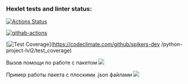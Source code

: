 ### Hexlet tests and linter status:
[![Actions Status](https://github.com/spikers-dev/python-project-lvl2/workflows/hexlet-check/badge.svg)](https://github.com/spikers-dev/python-project-lvl2/actions)

[![githab-actions](https://github.com/spikers-dev/python-project-lvl2/actions/workflows/githab-actions.yml/badge.svg)](https://github.com/spikers-dev/python-project-lvl2/actions/workflows/githab-actions.yml)

[![Test Coverage](https://api.codeclimate.com/v1/badges/df66c0cbbeca7d822f23/test_coverage)](https://codeclimate.com/github/spikers-dev
/python-project-lvl2/test_coverage)

Вызов помощи по работе с пакетом
<a href="https://asciinema.org/a/GLfySNlmfcyoZM4oB0QLGWpcT" target="_blank"><img src="https://asciinema.org/a/GLfySNlmfcyoZM4oB0QLGWpcT.svg" /></a>

Пример работы пакета с плоскими .json файлами 
<a href="https://asciinema.org/a/JyCytK1QvmLEjN2MeOjcWlcMp" target="_blank"><img src="https://asciinema.org/a/JyCytK1QvmLEjN2MeOjcWlcMp.svg" /></a>
